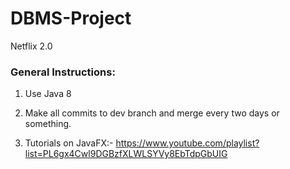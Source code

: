 # DBMS-Project
Netflix 2.0

### General Instructions:

1. Use Java 8

2. Make all commits to dev branch and merge every two days or something.

3. Tutorials on JavaFX:-
<https://www.youtube.com/playlist?list=PL6gx4Cwl9DGBzfXLWLSYVy8EbTdpGbUIG>
